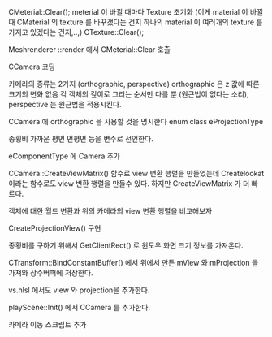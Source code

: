 

CMeterial::Clear();
meterial 이 바뀔 때마다 Texture 초기화
(이게 material 이 바뀔 때 CMaterial 의 texture 를 바꾸갰다는 건지 하나의 material 이 여러개의 texture 를 가지고 있겠다는 건지,..,)
CTexture::Clear();

Meshrenderer ::render 에서 CMeterial::Clear 호출

CCamera 코딩

카메라의 종류는 2가지 (orthographic, perspective)
orthographic 은 z 값에 따른 크기의 변화 없음 각 객체의 깊이로 그리는 순서만 다를 뿐 (원근법이 없다는 소리), perspective 는 원근법을 적용시킨다.

CCamera 에 orthographic 을 사용할 것을 명시한다
enum class eProjectionType

종횡비 가까운 평면 먼평면 등을 변수로 선언한다.

eComponentType 에 Camera 추가

CCamera::CreateViewMatrix() 함수로 view 변환 행렬을 만들었는데 Createlookat 이라는 함수로도 view 변환 행렬을 만들수 있다. 하지만 CreateViewMatrix 가 더 빠르다.

객체에 대한 월드 변환과 위의 카메라의 view 변환 행렬을 비교해보자

CreateProjectionView() 구현

종횡비를 구하기 위해서 GetClientRect() 로 윈도우 화면 크기 정보를 가져온다.


CTransform::BindConstantBuffer() 에서 위에서 만든 mView 와 mProjection 을 가져와 상수버퍼에 저장한다.

vs.hlsl 에서도 view 와 projection을 추가한다.

playScene::Init() 에서 CCamera 를 추가한다.

카메라 이동 스크립트 추가

 



  